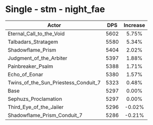 # Single - stm - night_fae
| Actor | DPS | Increase |
|---|:---:|:---:|
|Eternal_Call_to_the_Void|5602|5.75%|
|Talbadars_Stratagem|5580|5.34%|
|Shadowflame_Prism|5404|2.02%|
|Judgment_of_the_Arbiter|5397|1.88%|
|Painbreaker_Psalm|5388|1.71%|
|Echo_of_Eonar|5380|1.57%|
|Twins_of_the_Sun_Priestess_Conduit_7|5323|0.48%|
|Base|5297|0.00%|
|Sephuzs_Proclamation|5297|0.00%|
|Third_Eye_of_the_Jailer|5296|-0.02%|
|Shadowflame_Prism_Conduit_7|5286|-0.21%|
